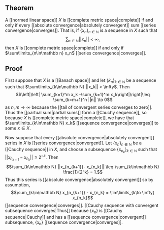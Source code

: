 ## Theorem 
A [[normed linear space]] $X$ is [[complete metric space|complete]] if and only if every [[absolute convergence|absolutely convergent]] sum [[series convergence|converges]]. That is, if $\{x_n\}_{n\in\mathbb N}$ is a sequence in $X$ such that $$\sum_{n\in\mathbb N} ||x_n|| < \infty,$$ then $X$ is [[complete metric space|complete]] if and only if $\sum\limits_{n\in\mathbb n} x_n$ [[series convergence|converges]].
## Proof
First suppose that $X$ is a [[Banach space]] and let $\{k_n\}_{k\in\mathbb N}$ be a sequence such that $\sum\limits_{k\in\mathbb N} ||x_k|| < \infty$.  Then $$\left|\left| \sum_{k=1}^m x_k -\sum_{k=1}^m x_k\right|\right|\leq \sum_{k=m+1}^n ||n|| \to 0$$ as $n,m \to \infty$ because the [[tail of convergent series converges to zero]]. Thus the [[partual sum|partial sums]] form a [[Cauchy sequence]], so because $X$ is [[complete metric space|complete]], we have that $\sum\limits_{k\in\mathbb N} x_k$ [[sequence convergence|converges]] to some $x\in X$. 

Now suppose that every [[absolute convergence|absolutely convergent]] series in $X$ is [[series convergence|convergent]]. Let $\{x_n\}_{n\in\mathbb N}$ be a [[Cauchy sequence]] in $X$, and choose a subsequence $\{x_{n_k}\}_{k\in\mathbb N}$ such that $||x_{n_{k+1}}- x_{n_k}|| \leq 2^{-k}$. Then $$\sum_{k\in\mathbb N} ||x_{n_{k+1}}- x_{n_k}|| \leq \sum_{k\in\mathbb N} \frac{1}{2^k} = 1.$$ Thus this series is [[absolute convergence|absolutely convergent]] so by assumption, $$\sum_{k\in\mathbb N} x_{n_{k+1}} - x_{n_k} = \lim\limits_{k\to \infty} x_{n_k}$$ [[sequence convergence|converges]]. [[Cauchy sequence with convergent subsequence converges|Thus]] because $\{x_n\}$ is [[Cauchy sequence|Cauchy]] and has a [[sequence convergence|convergent]] subsequence, $\{x_n\}$ [[sequence convergence|converges]].